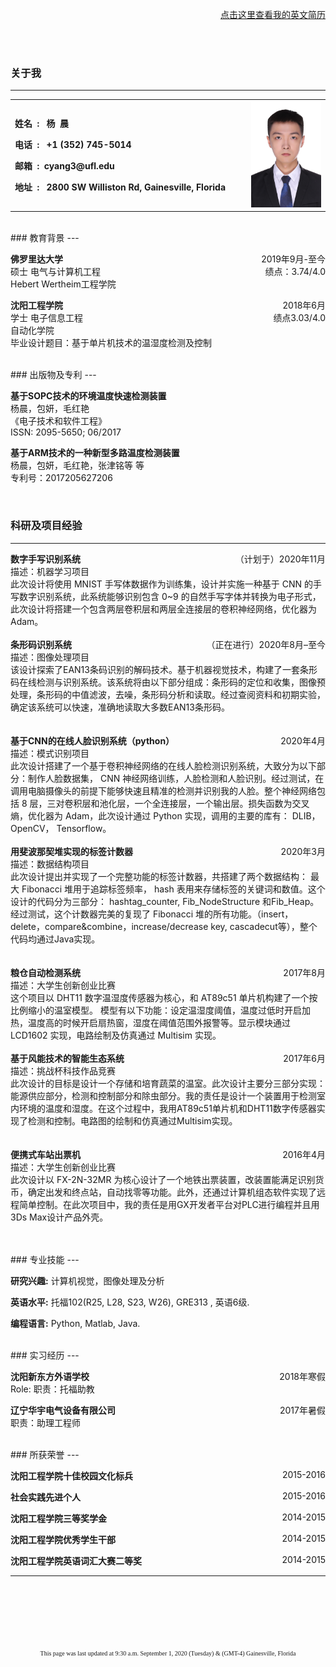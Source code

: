 
<span style="float:right">[<u>点击这里查看我的英文简历</u>](https://chenyang-ece.github.io/)</span> 
<br><br><br><br>
### 关于我
---

<table border="0">
  <tr>
    <td width="75%">
      <p><b>姓名&nbsp;&nbsp;: &nbsp;&nbsp;杨&nbsp;&nbsp;晨</b></p>
      <p><b>电话&nbsp;&nbsp;: &nbsp;&nbsp;+1 (352) 745-5014</b></p>
      <p><b>邮箱&nbsp;&nbsp;:&nbsp;&nbsp;cyang3@ufl.edu</b></p>
      <p><b>地址&nbsp;&nbsp;: &nbsp;&nbsp;2800 SW Williston Rd, Gainesville, Florida</b></p>
    </td>
    <td width="25%">    
      <img src="/zhengjianzhao.jpg" width="100%">     
    </td>
  </tr>
</table>  


<br>
### 教育背景 
---



__佛罗里达大学__                  <span style="float:right">2019年9月-至今</span>  
硕士 电气与计算机工程 <span style="float:right">绩点：3.74/4.0</span>  
Hebert Wertheim工程学院  

 
__沈阳工程学院__                        <span style="float:right">2018年6月</span>  
学士 电子信息工程 <span style="float:right"> 绩点3.03/4.0 </span>  
自动化学院    
毕业设计题目：基于单片机技术的温湿度检测及控制  
  

<br>
### 出版物及专利
---



__基于SOPC技术的环境温度快速检测装置__  
杨晨，包妍，毛红艳  
《电子技术和软件工程》  
ISSN: 2095-5650; 06/2017  



__基于ARM技术的一种新型多路温度检测装置__  
杨晨，包妍，毛红艳，张津铭等 等  
专利号：2017205627206  


<br>

### 科研及项目经验
---



__数字手写识别系统__                        <span style="float:right">（计划于）2020年11月</span>  
描述：机器学习项目  
此次设计将使用 MNIST 手写体数据作为训练集，设计并实施一种基于 CNN 的手写数字识别系统，此系统能够识别包含 0~9 的自然手写字体并转换为电子形式，此次设计将搭建一个包含两层卷积层和两层全连接层的卷积神经网络，优化器为Adam。
<br><br>
__条形码识别系统__                        <span style="float:right">（正在进行）2020年8月–至今</span>  
描述：图像处理项目  
该设计探索了EAN13条码识别的解码技术。基于机器视觉技术，构建了一套条形码在线检测与识别系统。该系统将由以下部分组成：条形码的定位和收集，图像预处理，条形码的中值滤波，去噪，条形码分析和读取。经过查阅资料和初期实验，确定该系统可以快速，准确地读取大多数EAN13条形码。  
<br><br>
__基于CNN的在线人脸识别系统（python）__                                       <span style="float:right">2020年4月</span>  
描述：模式识别项目  
此次设计搭建了一个基于卷积神经网络的在线人脸检测识别系统，大致分为以下部分：制作人脸数据集， CNN 神经网络训练，人脸检测和人脸识别。经过测试，在调用电脑摄像头的前提下能够快速且精准的检测并识别我的人脸。整个神经网络包括 8 层，三对卷积层和池化层，一个全连接层，一个输出层。损失函数为交叉熵，优化器为 Adam，此次设计通过 Python 实现，调用的主要的库有： DLIB， OpenCV， Tensorflow。
 <br><br>
__用斐波那契堆实现的标签计数器__                                    <span style="float:right">2020年3月</span>  
描述：数据结构项目  
此次设计提出并实现了一个完整功能的标签计数器，共搭建了两个数据结构： 最大 Fibonacci 堆用于追踪标签频率， hash 表用来存储标签的关键词和数值。这个设计的代码分为三部分： hashtag_counter, Fib_NodeStructure 和Fib_Heap。经过测试，这个计数器完美的复现了 Fibonacci 堆的所有功能。（insert，delete，compare&combine，increase/decrease key, cascadecut等），整个代码均通过Java实现。
<br><br>	
__粮仓自动检测系统__                         <span style="float:right"> 2017年8月</span>   
描述：大学生创新创业比赛  
这个项目以 DHT11 数字温湿度传感器为核心，和 AT89c51 单片机构建了一个按比例缩小的温室模型。 模型有以下功能：设定温湿度阈值，温度过低时开启加热，温度高的时候开启扇热窗，湿度在阈值范围外报警等。显示模块通过 LCD1602 实现，电路绘制及仿真通过 Multisim 实现。
<br><br>
__基于风能技术的智能生态系统__      <span style="float:right">2017年6月 </span>  
描述：挑战杯科技作品竞赛  
此次设计的目标是设计一个存储和培育蔬菜的温室。此次设计主要分三部分实现：能源供应部分，检测和控制部分和除虫部分。我的责任是设计一个装置用于检测室内环境的温度和湿度。在这个过程中，我用AT89c51单片机和DHT11数字传感器实现了检测和控制。电路图的绘制和仿真通过Multisim实现。
<br><br>	
__便携式车站出票机__                                       <span style="float:right"> 2016年4月 </span>   
描述：大学生创新创业比赛  
此次设计以 FX-2N-32MR 为核心设计了一个地铁出票装置，改装置能满足识别货币，确定出发和终点站，自动找零等功能。此外，还通过计算机组态软件实现了远程简单控制。在此次项目中，我的责任是用GX开发者平台对PLC进行编程并且用3Ds Max设计产品外壳。
<br><br>

<br>
### 专业技能
---



__研究兴趣:__ 计算机视觉，图像处理及分析  

__英语水平:__ 托福102(R25, L28, S23, W26), GRE313 , 英语6级.    

__编程语言:__ Python, Matlab, Java.  



<br>
### 实习经历
---


__沈阳新东方外语学校__  <span style="float:right"> 2018年寒假  </span>    
Role: 职责：托福助教  




__辽宁华宇电气设备有限公司__ <span style="float:right"> 2017年暑假</span>  
职责：助理工程师  


<br>
### 所获荣誉
---




__沈阳工程学院十佳校园文化标兵__<span style="float:right"> 2015-2016  </span>  

__社会实践先进个人__   <span style="float:right"> 2015-2016  </span>  

__沈阳工程学院三等奖学金__ <span style="float:right"> 2014-2015  </span>  

__沈阳工程学院优秀学生干部__  <span style="float:right"> 2014-2015</span>  
 
__沈阳工程学院英语词汇大赛二等奖__  <span style="float:right"> 2014-2015</span>





--- 



  <br>
    <br>
      <br>
        <br>
	  <br>




<font size=1> <center> <font face="微软雅黑">This page was last updated at 9:30 a.m. September 1, 2020 (Tuesday) & (GMT-4) Gainesville, Florida</font> </center></font>
      
